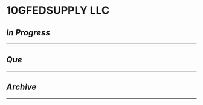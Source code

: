 # 10GFEDSUPPLY LLC

## *In Progress*


--------------------

## *Que*

-----------------------------------
## *Archive*

-----------------------------------
